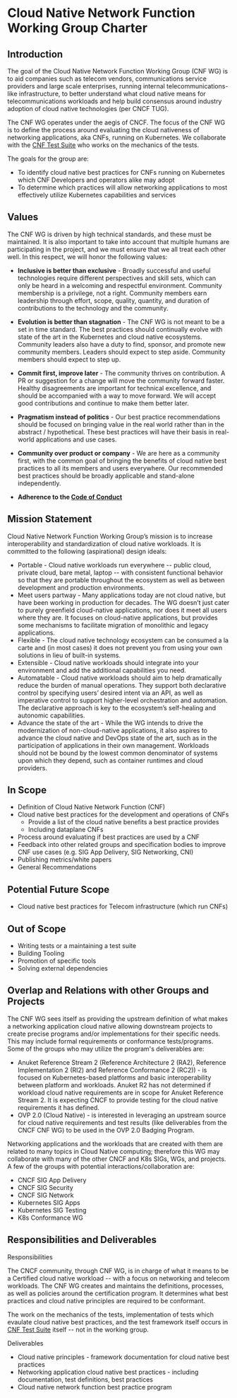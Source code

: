 # Cloud Native Network Function Working Group Charter

## Introduction

The goal of the Cloud Native Network Function Working Group (CNF WG)  is to aid companies such as telecom vendors, communications service providers and large scale enterprises, running internal telecommunications-like infrastructure, to better understand what cloud native means for telecommunications workloads and help build consensus around industry adoption of cloud native technologies (per CNCF TUG).

The CNF WG operates under the aegis of CNCF. The focus of the CNF WG is to define the process around evaluating the cloud nativeness of networking applications, aka CNFs, running on Kubernetes. We collaborate with the [CNF Test Suite](https://github.com/cncf/cnf-testsuite#readme) who works on the mechanics of the tests.

The goals for the group are:

- To identify cloud native best practices for CNFs running on Kubernetes which CNF Developers and operators alike may adopt
- To determine which practices will allow networking applications to most effectively utilize Kubernetes capabilities and services

## Values

The CNF WG is driven by high technical standards, and these must be maintained. It is also important to take into account that multiple humans are participating in the project, and we must ensure that we all treat each other well. In this respect, we will honor the following values:

- **Inclusive is better than exclusive** -
Broadly successful and useful technologies require different perspectives and skill sets, which can only be heard in a welcoming and respectful environment. Community membership is a privilege, not a right. Community members earn leadership through effort, scope, quality, quantity, and duration of contributions to the technology and the community.

- **Evolution is better than stagnation** -
The CNF WG is not meant to be a set in time standard. The best practices should continually evolve with state of the art in the Kubernetes and cloud native ecosystems. Community leaders also have a duty to find, sponsor, and promote new community members. Leaders should expect to step aside. Community members should expect to step up.

- **Commit first, improve later** -
The community thrives on contribution. A PR or suggestion for a change will move the community forward faster. Healthy disagreements are important for technical excellence, and should be accompanied with a way to move forward. We will accept good contributions and continue to make them better later.

- **Pragmatism instead of politics** -
Our best practice recommendations should be focused on bringing value in the real world rather than in the abstract / hypothetical. These best practices will have their basis in real-world applications and use cases.

- **Community over product or company** -
We are here as a community first, with the common goal of bringing the benefits of cloud native best practices to all its members and users everywhere. Our recommended best practices should be broadly applicable and stand-alone independently.

- **Adherence to the [Code of Conduct](code-of-conduct.md)**

## Mission Statement

Cloud Native Network Function Working Group’s mission is to increase interoperability and standardization of cloud native workloads. It is committed to the following (aspirational) design ideals:

- Portable - Cloud native workloads run everywhere -- public cloud, private cloud, bare metal, laptop -- with consistent functional behavior so that they are portable throughout the ecosystem as well as between development and production environments.
- Meet users partway - Many applications today are not cloud native, but have been working in production for decades. The WG doesn’t just cater to purely greenfield cloud-native applications, nor does it meet all users where they are. It focuses on cloud-native applications, but provides some mechanisms to facilitate migration of monolithic and legacy applications.
- Flexible - The cloud native technology ecosystem can be consumed a la carte and (in most cases) it does not prevent you from using your own solutions in lieu of built-in systems.
- Extensible - Cloud native workloads should integrate into your environment and add the additional capabilities you need.
- Automatable -  Cloud native workloads should aim to help dramatically reduce the burden of manual operations. They support both declarative control by specifying users’ desired intent via an API, as well as imperative control to support higher-level orchestration and automation. The declarative approach is key to the ecosystem’s self-healing and autonomic capabilities.
- Advance the state of the art - While the WG intends to drive the modernization of non-cloud-native applications, it also aspires to advance the cloud native and DevOps state of the art, such as in the participation of applications in their own management. Workloads should not be bound by the lowest common denominator of systems upon which they depend, such as container runtimes and cloud providers.

## In Scope

- Definition of Cloud Native Network Function (CNF)
- Cloud native best practices for the development and operations of CNFs
  - Provide a list of the cloud native benefits a best practice provides
  - Including dataplane CNFs
- Process around evaluating if best practices are used by a CNF
- Feedback into other related groups and specification bodies to improve CNF use cases (e.g. SIG App Delivery, SIG Networking, CNI)
- Publishing metrics/white papers
- General Recommendations

## Potential Future Scope

- Cloud native best practices for Telecom infrastructure (which run CNFs)

## Out of Scope

- Writing tests or a maintaining a test suite
- Building Tooling
- Promotion of specific tools
- Solving external dependencies

## Overlap and Relations with other Groups and Projects

The CNF WG sees itself as providing the upstream definition of what makes a networking application cloud native allowing downstream projects to create precise programs and/or implementations for their specific needs. This may include formal requirements or conformance tests/programs. Some of the groups who may utilize the program's deliverables are:

- Anuket Reference Stream 2 (Reference Architecture 2 (RA2), Reference Implementation 2 (RI2) and Reference Conformance 2 (RC2)) - is focused on Kubernetes-based platforms and basic interoperability between platform and workloads. Anuket R2 has not determined if workload cloud native requirements are in scope for Anuket Reference Stream 2. It is expecting CNCF to provide testing for the cloud native requirements it has defined.
- OVP 2.0 (Cloud Native) - is interested in leveraging an upstream source for cloud native requirements and test results (like deliverables from the CNCF CNF WG) to be used in the OVP 2.0 Badging Program.

Networking applications and the workloads that are created with them are related to many topics in Cloud Native computing; therefore this WG may collaborate with many of the other CNCF and K8s SIGs, WGs, and projects. A few of the groups with potential interactions/collaboration are:

- CNCF SIG App Delivery
- CNCF SIG Security
- CNCF SIG Network
- Kubernetes SIG Apps
- Kubernetes SIG Testing
- K8s Conformance WG

## Responsibilities and Deliverables

Responsibilities

The CNCF community, through CNF WG, is in charge of what it means to be a Certified cloud native workload -- with a focus on networking and telecom workloads.
The CNF WG creates and maintains the definitions, processes, as well as policies around the certification program. It determines what best practices and cloud native principles are required to be conformant.

The work on the mechanics of the tests, implementation of tests which evaulate cloud native best practices, and the test framework itself occurs in [CNF Test Suite](https://github.com/cncf/cnf-testsuite#readme) itself -- not in the working  group.

Deliverables

- Cloud native principles - framework documentation for cloud native best practices
- Networking application cloud native best practices - including documentation, test definitions, best practices
- Cloud native network function best practice program
